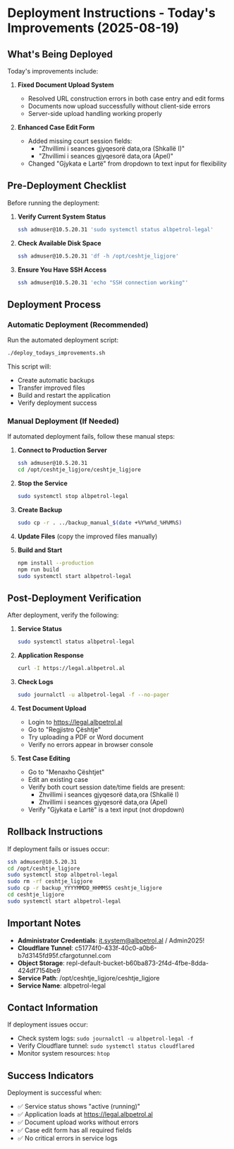 # Deployment Instructions - Today's Improvements (2025-08-19)

## What's Being Deployed

Today's improvements include:

1. **Fixed Document Upload System**
   - Resolved URL construction errors in both case entry and edit forms
   - Documents now upload successfully without client-side errors
   - Server-side upload handling working properly

2. **Enhanced Case Edit Form**
   - Added missing court session fields:
     - "Zhvillimi i seances gjyqesorë data,ora (Shkallë I)" 
     - "Zhvillimi i seances gjyqesorë data,ora (Apel)"
   - Changed "Gjykata e Lartë" from dropdown to text input for flexibility

## Pre-Deployment Checklist

Before running the deployment:

1. **Verify Current System Status**
   ```bash
   ssh admuser@10.5.20.31 'sudo systemctl status albpetrol-legal'
   ```

2. **Check Available Disk Space**
   ```bash
   ssh admuser@10.5.20.31 'df -h /opt/ceshtje_ligjore'
   ```

3. **Ensure You Have SSH Access**
   ```bash
   ssh admuser@10.5.20.31 'echo "SSH connection working"'
   ```

## Deployment Process

### Automatic Deployment (Recommended)

Run the automated deployment script:

```bash
./deploy_todays_improvements.sh
```

This script will:
- Create automatic backups
- Transfer improved files
- Build and restart the application
- Verify deployment success

### Manual Deployment (If Needed)

If automated deployment fails, follow these manual steps:

1. **Connect to Production Server**
   ```bash
   ssh admuser@10.5.20.31
   cd /opt/ceshtje_ligjore/ceshtje_ligjore
   ```

2. **Stop the Service**
   ```bash
   sudo systemctl stop albpetrol-legal
   ```

3. **Create Backup**
   ```bash
   sudo cp -r . ../backup_manual_$(date +%Y%m%d_%H%M%S)
   ```

4. **Update Files** (copy the improved files manually)

5. **Build and Start**
   ```bash
   npm install --production
   npm run build
   sudo systemctl start albpetrol-legal
   ```

## Post-Deployment Verification

After deployment, verify the following:

1. **Service Status**
   ```bash
   sudo systemctl status albpetrol-legal
   ```

2. **Application Response**
   ```bash
   curl -I https://legal.albpetrol.al
   ```

3. **Check Logs**
   ```bash
   sudo journalctl -u albpetrol-legal -f --no-pager
   ```

4. **Test Document Upload**
   - Login to https://legal.albpetrol.al
   - Go to "Regjistro Çështje" 
   - Try uploading a PDF or Word document
   - Verify no errors appear in browser console

5. **Test Case Editing**
   - Go to "Menaxho Çështjet"
   - Edit an existing case
   - Verify both court session date/time fields are present:
     - Zhvillimi i seances gjyqesorë data,ora (Shkallë I)
     - Zhvillimi i seances gjyqesorë data,ora (Apel)
   - Verify "Gjykata e Lartë" is a text input (not dropdown)

## Rollback Instructions

If deployment fails or issues occur:

```bash
ssh admuser@10.5.20.31
cd /opt/ceshtje_ligjore
sudo systemctl stop albpetrol-legal
sudo rm -rf ceshtje_ligjore
sudo cp -r backup_YYYYMMDD_HHMMSS ceshtje_ligjore
cd ceshtje_ligjore
sudo systemctl start albpetrol-legal
```

## Important Notes

- **Administrator Credentials**: it.system@albpetrol.al / Admin2025!
- **Cloudflare Tunnel**: c51774f0-433f-40c0-a0b6-b7d3145fd95f.cfargotunnel.com
- **Object Storage**: repl-default-bucket-b60ba873-2f4d-4fbe-8dda-424df7154be9
- **Service Path**: /opt/ceshtje_ligjore/ceshtje_ligjore
- **Service Name**: albpetrol-legal

## Contact Information

If deployment issues occur:
- Check system logs: `sudo journalctl -u albpetrol-legal -f`
- Verify Cloudflare tunnel: `sudo systemctl status cloudflared`
- Monitor system resources: `htop`

## Success Indicators

Deployment is successful when:
- ✅ Service status shows "active (running)"
- ✅ Application loads at https://legal.albpetrol.al
- ✅ Document upload works without errors
- ✅ Case edit form has all required fields
- ✅ No critical errors in service logs